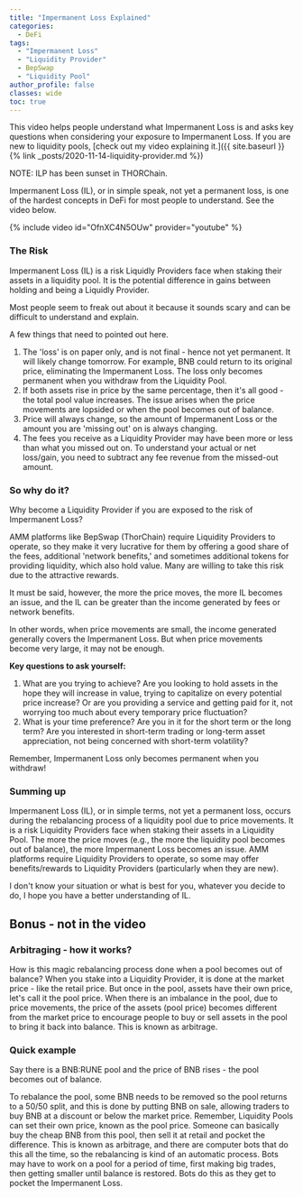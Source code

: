 ```yaml
---
title: "Impermanent Loss Explained"
categories:
  - DeFi
tags:
  - "Impermanent Loss"
  - "Liquidity Provider"
  - BepSwap
  - "Liquidity Pool"
author_profile: false
classes: wide
toc: true
---
```

This video helps people understand what Impermanent Loss is and asks key questions when considering your exposure to Impermanent Loss. If you are new to liquidity pools, [check out my video explaining it.]({{ site.baseurl }}{% link _posts/2020-11-14-liquidity-provider.md %})

NOTE: ILP has been sunset in THORChain.

Impermanent Loss (IL), or in simple speak, not yet a permanent loss, is one of the hardest concepts in DeFi for most people to understand.  See the video below.

{% include video id="OfnXC4N5OUw" provider="youtube" %}

### The Risk
Impermanent Loss (IL) is a risk Liquidly Providers face when staking their assets in a liquidity pool. It is the potential difference in gains between holding and being a Liquidly Provider. 

Most people seem to freak out about it because it sounds scary and can be difficult to understand and explain.

A few things that need to pointed out here.
1. The 'loss' is on paper only, and is not final - hence not yet permanent. It will likely change tomorrow. For example, BNB could return to its original price, eliminating the Impermanent Loss. The loss only becomes permanent when you withdraw from the Liquidity Pool.
2. If both assets rise in price by the same percentage, then it's all good - the total pool value increases. The issue arises when the price movements are lopsided or when the pool becomes out of balance.
3. Price will always change, so the amount of Impermanent Loss or the amount you are 'missing out' on is always changing.
4. The fees you receive as a Liquidity Provider may have been more or less than what you missed out on. To understand your actual or net loss/gain, you need to subtract any fee revenue from the missed-out amount.

### So why do it? 
Why become a Liquidity Provider if you are exposed to the risk of Impermanent Loss?

AMM platforms like BepSwap (ThorChain) require Liquidity Providers to operate, so they make it very lucrative for them by offering a good share of the fees, additional 'network benefits,' and sometimes additional tokens for providing liquidity, which also hold value.
Many are willing to take this risk due to the attractive rewards.

It must be said, however, the more the price moves, the more IL becomes an issue, and the IL can be greater than the income generated by fees or network benefits.

In other words, when price movements are small, the income generated generally covers the Impermanent Loss. But when price movements become very large, it may not be enough.

**Key questions to ask yourself:**
1. What are you trying to achieve? Are you looking to hold assets in the hope they will increase in value, trying to capitalize on every potential price increase? Or are you providing a service and getting paid for it, not worrying too much about every temporary price fluctuation?
2. What is your time preference? Are you in it for the short term or the long term? Are you interested in short-term trading or long-term asset appreciation, not being concerned with short-term volatility?

Remember, Impermanent Loss only becomes permanent when you withdraw!

### Summing up 
Impermanent Loss (IL), or in simple terms, not yet a permanent loss, occurs during the rebalancing process of a liquidity pool due to price movements.
It is a risk Liquidity Providers face when staking their assets in a Liquidity Pool.
The more the price moves (e.g., the more the liquidity pool becomes out of balance), the more Impermanent Loss becomes an issue.
AMM platforms require Liquidity Providers to operate, so some may offer benefits/rewards to Liquidity Providers (particularly when they are new).

I don't know your situation or what is best for you, whatever you decide to do, I hope you have a better understanding of IL.


## Bonus - not in the video
### Arbitraging - how it works?
How is this magic rebalancing process done when a pool becomes out of balance?
When you stake into a Liquidity Provider, it is done at the market price - like the retail price. But once in the pool, assets have their own price, let's call it the pool price.
When there is an imbalance in the pool, due to price movements, the price of the assets (pool price) becomes different from the market price to encourage people to buy or sell assets in the pool to bring it back into balance. This is known as arbitrage.


### Quick example
Say there is a BNB:RUNE pool and the price of BNB rises - the pool becomes out of balance.

To rebalance the pool, some BNB needs to be removed so the pool returns to a 50/50 split, and this is done by putting BNB on sale, allowing traders to buy BNB at a discount or below the market price. Remember, Liquidity Pools can set their own price, known as the pool price. Someone can basically buy the cheap BNB from this pool, then sell it at retail and pocket the difference. This is known as arbitrage, and there are computer bots that do this all the time, so the rebalancing is kind of an automatic process. Bots may have to work on a pool for a period of time, first making big trades, then getting smaller until balance is restored. Bots do this as they get to pocket the Impermanent Loss.
